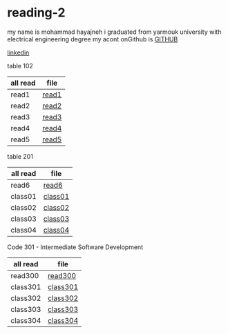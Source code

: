 # reading-2
my name is mohammad hayajneh 
i graduated from yarmouk university with electrical engineering degree
my acont onGithub is
 [GITHUB](https://github.com/mohammadhayajneh2014)


[linkedin](https://www.linkedin.com/in/mohammad-hayajneh-2ab099124/)


table 102

| all read    |        file          |
| ----------- | -------------------- |
| read1       | [read1](read1.md)    |
| read2       | [read2](read2.md)    |
| read3       | [read3](read3.md)    |
| read4       | [read4](read4.md)    |
| read5       | [read5](read5.md)    |



table 201 

| all read    |        file          |
| ----------- | -------------------- |
| read6       | [read6](read6.md)    |
| class01     | [class01](class01.md)|
| class02     | [class02](class02.md)|
| class03     | [class03](class03.md)|
| class04     | [class04](class04.md)|


Code 301 - Intermediate Software Development

| all read    |        file          |
| ----------- | -------------------- |
| read300       | [read300](read300.md) |
| class301     | [class301](class301.md)|
| class302     | [class302](class302.md)|
| class303     | [class303](class303.md)|
| class304     | [class304](class304.md)|





